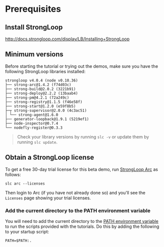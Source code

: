 # Prerequisites

## Install StrongLoop

http://docs.strongloop.com/display/LB/Installing+StrongLoop

## Minimum versions

Before starting the tutorial or trying out the demos, make sure you have the
following StrongLoop libraries installed:

```
strongloop v4.0.4 (node v0.10.36)
├── strong-arc@1.4.2 (f74d03c)
├── strong-build@2.0.2 (3221b91)
├── strong-deploy@2.2.2 (13baab4)
├── strong-pm@4.2.1 (72a249c)
├── strong-registry@1.1.5 (f46e58f)
├── strong-start@1.2.0 (e59f8b5)
├─┬ strong-supervisor@2.0.0 (4c3ac51)
│ └── strong-agent@1.6.0
├── generator-loopback@1.9.1 (5219ef1)
├── node-inspector@0.7.4
└── nodefly-register@0.3.3
```

> Check your library versions by running `slc -v` or update them by running `slc
update`.

## Obtain a StrongLoop license

To get a free 30-day trial license for this beta demo, run [StrongLoop Arc](https://strongloop.com/node-js/arc/)
as follows:

```
slc arc --licenses
```

Then login to Arc (if you have not already done so) and you'll see the
`Licenses` page showing your trial licenses.

### Add the current directory to the PATH environment variable

You will need to add the current directory to the [PATH environment variable](http://en.wikipedia.org/wiki/PATH_(variable))
to run the scripts provided with the tutorials. Do this by adding the following to your startup
script:

```
PATH=$PATH:.
```
